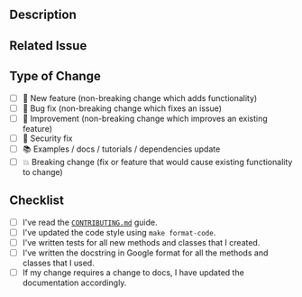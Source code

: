 ## Description

<!-- Add a more detailed description of the changes if needed. -->

## Related Issue

<!-- If your PR refers to a related issue, link it here. -->

## Type of Change

<!-- Mark with an `x` all the checkboxes that apply (like `[x]`) -->

- [ ] 🚀 New feature (non-breaking change which adds functionality)
- [ ] 🔧 Bug fix (non-breaking change which fixes an issue)
- [ ] 🥂 Improvement (non-breaking change which improves an existing feature)
- [ ] 🔐 Security fix
- [ ] 📚 Examples / docs / tutorials / dependencies update
- [ ] 💥 Breaking change (fix or feature that would cause existing functionality to change)

## Checklist

<!-- Mark with an `x` all the checkboxes that apply (like `[x]`) -->

- [ ] I've read the [`CONTRIBUTING.md`](https://github.com/artefactory/NLPretext}/blob/main/CONTRIBUTING.md) guide.
- [ ] I've updated the code style using `make format-code`.
- [ ] I've written tests for all new methods and classes that I created.
- [ ] I've written the docstring in Google format for all the methods and classes that I used.
- [ ] If my change requires a change to docs, I have updated the documentation accordingly.
